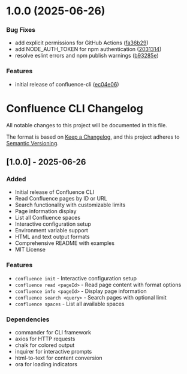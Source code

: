 # 1.0.0 (2025-06-26)


### Bug Fixes

* add explicit permissions for GitHub Actions ([fa36b29](https://github.com/pchuri/confluence-cli/commit/fa36b2974b1261c144a415ced324383b35a938fb))
* add NODE_AUTH_TOKEN for npm authentication ([2031314](https://github.com/pchuri/confluence-cli/commit/2031314ad01fc1d9b4f9557a3d1321a046cad8f3))
* resolve eslint errors and npm publish warnings ([b93285e](https://github.com/pchuri/confluence-cli/commit/b93285ee098d96c8b750dbf2be5a93f28f44706c))


### Features

* initial release of confluence-cli ([ec04e06](https://github.com/pchuri/confluence-cli/commit/ec04e06bb0c785dcff84dabcafeeb60bf9e1658f))

# Confluence CLI Changelog

All notable changes to this project will be documented in this file.

The format is based on [Keep a Changelog](https://keepachangelog.com/en/1.0.0/),
and this project adheres to [Semantic Versioning](https://semver.org/spec/v2.0.0.html).

## [1.0.0] - 2025-06-26

### Added
- Initial release of Confluence CLI
- Read Confluence pages by ID or URL
- Search functionality with customizable limits
- Page information display
- List all Confluence spaces
- Interactive configuration setup
- Environment variable support
- HTML and text output formats
- Comprehensive README with examples
- MIT License

### Features
- `confluence init` - Interactive configuration setup
- `confluence read <pageId>` - Read page content with format options
- `confluence info <pageId>` - Display page information
- `confluence search <query>` - Search pages with optional limit
- `confluence spaces` - List all available spaces

### Dependencies
- commander for CLI framework
- axios for HTTP requests
- chalk for colored output
- inquirer for interactive prompts
- html-to-text for content conversion
- ora for loading indicators
